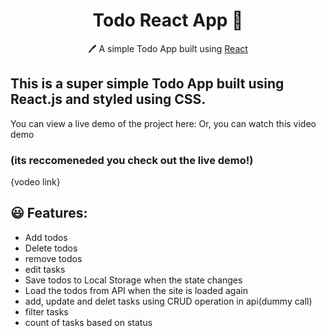 <h1 align="center">Todo React App  📝</h1>  
<p align="center">
  🖊️ A simple Todo App built using <a href="https://reactjs.org/">React</a> 
</p>

## This is a super simple Todo App built using React.js and styled using CSS.

You can view a live demo of the project here: 
Or, you can watch this video demo

### **(its reccomeneded you check out the live demo!)**

{vodeo link}

## 😃 Features:

- Add todos
- Delete todos
- remove todos
- edit tasks
- Save todos to Local Storage when the state changes
- Load the todos from API when the site is loaded again
- add, update and delet tasks using CRUD operation in api(dummy call)
- filter tasks
- count of tasks based on status

